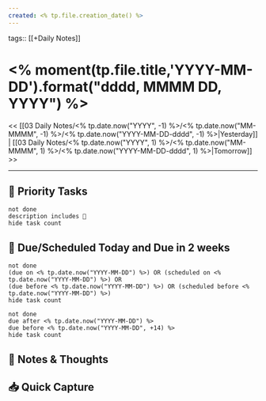 ```yaml
---
created: <% tp.file.creation_date() %>
---
```

tags:: [[+Daily Notes]]

# <% moment(tp.file.title,'YYYY-MM-DD').format("dddd, MMMM DD, YYYY") %>

<< [[03 Daily Notes/<% tp.date.now("YYYY", -1) %>/<% tp.date.now("MM-MMMM", -1) %>/<% tp.date.now("YYYY-MM-DD-dddd", -1) %>|Yesterday]] | [[03 Daily Notes/<% tp.date.now("YYYY", 1) %>/<% tp.date.now("MM-MMMM", 1) %>/<% tp.date.now("YYYY-MM-DD-dddd", 1) %>|Tomorrow]] >>

---

## 🔼 Priority Tasks
```tasks
not done
description includes 🔼
hide task count
```

## 📅 Due/Scheduled Today and Due in 2 weeks
```tasks
not done  
(due on <% tp.date.now("YYYY-MM-DD") %>) OR (scheduled on <% tp.date.now("YYYY-MM-DD") %>) OR
(due before <% tp.date.now("YYYY-MM-DD") %>) OR (scheduled before <% tp.date.now("YYYY-MM-DD") %>)
hide task count
```
```tasks
not done
due after <% tp.date.now("YYYY-MM-DD") %>
due before <% tp.date.now("YYYY-MM-DD", +14) %>
hide task count
```
## 📝 Notes & Thoughts


## 📥 Quick Capture
<!-- Dump thoughts here, process later -->
